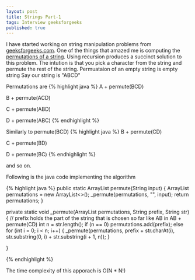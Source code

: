 ```yaml
---
layout: post
title: Strings Part-1
tags: Interview geeksforgeeks
published: true
---
```


I have started working on string manipulation problems from [geeksforgeeks.com](http://www.geeksforgeeks.org/category/c-strings/). 
One of the things that amazed me is computing the [permutations of a string](http://www.geeksforgeeks.org/write-a-c-program-to-print-all-permutations-of-a-given-string/).
Using recursion produces a succinct solution to this problem.
The intution is that you pick a character from the string and permute the rest of the string.
Permuataion of an empty string is empty string
Say our string is "ABCD"

Permutations are
{% highlight java %}
A + permute(BCD)

B + permute(ACD)

C + permute(ABD)

D + permute(ABC) 
{% endhighlight %}

Similarly to permute(BCD)
{% highlight java %}
B + permute(CD)

C + permute(BD)

D + permute(BC)
{% endhighlight %}

and so on.

Following is the java code implementing the algorithm

{% highlight java %}
public static ArrayList<String> permute(String input) {
	ArrayList<String> permutations = new ArrayList<>();
	_permute(permutations, "", input);
	return permutations;
}

private static void _permute(ArrayList<String> permutations, String prefix,
		String str) {
  // prefix holds the part of the string that is chosen so far like AB in AB + permute(CD)
	int n = str.length();
	if (n == 0)
		permutations.add(prefix);
	else
		for (int i = 0; i < n; i++) {
			_permute(permutations, prefix + str.charAt(i),
					str.substring(0, i) + str.substring(i + 1, n));
		}

}

{% endhighlight %}

The time complexity of this apporach is O(N * N!)
